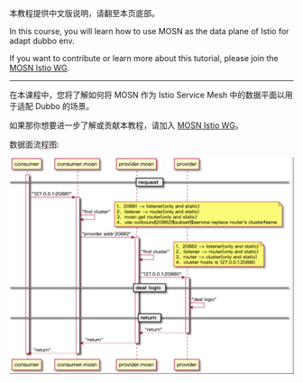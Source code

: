 本教程提供中文版说明，请翻至本页底部。

In this course, you will learn how to use MOSN as the data plane of Istio for adapt dubbo env.

If you want to contribute or learn more about this tutorial, please join the [MOSN Istio WG](https://github.com/mosn/community/blob/master/wg-istio.md).

---

在本课程中，您将了解如何将 MOSN 作为 Istio Service Mesh 中的数据平面以用于适配 Dubbo 的场景。

如果那你想要进一步了解或贡献本教程，请加入 [MOSN Istio WG](https://github.com/mosn/community/blob/master/wg-istio.md)。

数据面流程图:

![image](./install/img/mosn-dubbo.png)
